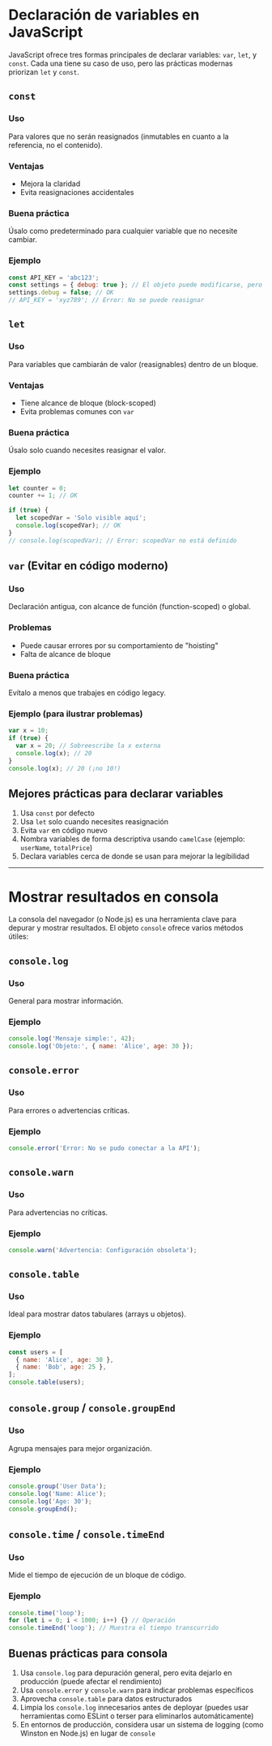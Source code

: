 # Declaración de variables en JavaScript

JavaScript ofrece tres formas principales de declarar variables: `var`, `let`, y `const`. Cada una tiene su caso de uso, pero las prácticas modernas priorizan `let` y `const`.

## `const`

### Uso
Para valores que no serán reasignados (inmutables en cuanto a la referencia, no el contenido).

### Ventajas
- Mejora la claridad
- Evita reasignaciones accidentales

### Buena práctica
Úsalo como predeterminado para cualquier variable que no necesite cambiar.

### Ejemplo
```javascript
const API_KEY = 'abc123';
const settings = { debug: true }; // El objeto puede modificarse, pero no la referencia
settings.debug = false; // OK
// API_KEY = 'xyz789'; // Error: No se puede reasignar
```

## `let`

### Uso
Para variables que cambiarán de valor (reasignables) dentro de un bloque.

### Ventajas
- Tiene alcance de bloque (block-scoped)
- Evita problemas comunes con `var`

### Buena práctica
Úsalo solo cuando necesites reasignar el valor.

### Ejemplo
```javascript
let counter = 0;
counter += 1; // OK

if (true) {
  let scopedVar = 'Solo visible aquí';
  console.log(scopedVar); // OK
}
// console.log(scopedVar); // Error: scopedVar no está definido
```

## `var` (Evitar en código moderno)

### Uso
Declaración antigua, con alcance de función (function-scoped) o global.

### Problemas
- Puede causar errores por su comportamiento de "hoisting"
- Falta de alcance de bloque

### Buena práctica
Evítalo a menos que trabajes en código legacy.

### Ejemplo (para ilustrar problemas)
```javascript
var x = 10;
if (true) {
  var x = 20; // Sobreescribe la x externa
  console.log(x); // 20
}
console.log(x); // 20 (¡no 10!)
```

## Mejores prácticas para declarar variables

1. Usa `const` por defecto
2. Usa `let` solo cuando necesites reasignación
3. Evita `var` en código nuevo
4. Nombra variables de forma descriptiva usando `camelCase` (ejemplo: `userName`, `totalPrice`)
5. Declara variables cerca de donde se usan para mejorar la legibilidad

---

# Mostrar resultados en consola

La consola del navegador (o Node.js) es una herramienta clave para depurar y mostrar resultados. El objeto `console` ofrece varios métodos útiles:

## `console.log`

### Uso
General para mostrar información.

### Ejemplo
```javascript
console.log('Mensaje simple:', 42);
console.log('Objeto:', { name: 'Alice', age: 30 });
```

## `console.error`

### Uso
Para errores o advertencias críticas.

### Ejemplo
```javascript
console.error('Error: No se pudo conectar a la API');
```

## `console.warn`

### Uso
Para advertencias no críticas.

### Ejemplo
```javascript
console.warn('Advertencia: Configuración obsoleta');
```

## `console.table`

### Uso
Ideal para mostrar datos tabulares (arrays u objetos).

### Ejemplo
```javascript
const users = [
  { name: 'Alice', age: 30 },
  { name: 'Bob', age: 25 },
];
console.table(users);
```

## `console.group` / `console.groupEnd`

### Uso
Agrupa mensajes para mejor organización.

### Ejemplo
```javascript
console.group('User Data');
console.log('Name: Alice');
console.log('Age: 30');
console.groupEnd();
```

## `console.time` / `console.timeEnd`

### Uso
Mide el tiempo de ejecución de un bloque de código.

### Ejemplo
```javascript
console.time('loop');
for (let i = 0; i < 1000; i++) {} // Operación
console.timeEnd('loop'); // Muestra el tiempo transcurrido
```

## Buenas prácticas para consola

1. Usa `console.log` para depuración general, pero evita dejarlo en producción (puede afectar el rendimiento)
2. Usa `console.error` y `console.warn` para indicar problemas específicos
3. Aprovecha `console.table` para datos estructurados
4. Limpia los `console.log` innecesarios antes de deployar (puedes usar herramientas como ESLint o terser para eliminarlos automáticamente)
5. En entornos de producción, considera usar un sistema de logging (como Winston en Node.js) en lugar de `console`